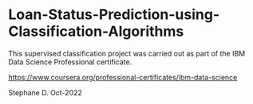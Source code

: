 # Loan-Status-Prediction-using-Classification-Algorithms

This supervised classification project was carried out as part of the IBM Data Science Professional certificate.

https://www.coursera.org/professional-certificates/ibm-data-science

Stephane D. Oct-2022
